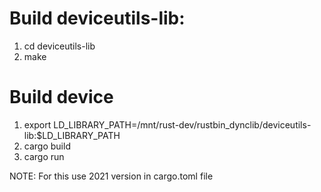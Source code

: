 # Build deviceutils-lib:
  1. cd deviceutils-lib
  2. make

# Build device
  1. export LD_LIBRARY_PATH=/mnt/rust-dev/rustbin_dynclib/deviceutils-lib:$LD_LIBRARY_PATH
  2. cargo build
  2. cargo run

NOTE: For this use 2021 version in cargo.toml file

